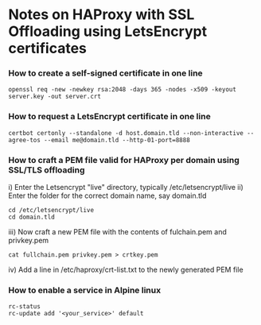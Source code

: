 # Notes on HAProxy with SSL Offloading using LetsEncrypt certificates

### How to create a self-signed certificate in one line
```
openssl req -new -newkey rsa:2048 -days 365 -nodes -x509 -keyout server.key -out server.crt
```


### How to request a LetsEncrypt certificate in one line
```
certbot certonly --standalone -d host.domain.tld --non-interactive --agree-tos --email me@domain.tld --http-01-port=8888
```

### How to craft a PEM file valid for HAProxy per domain using SSL/TLS offloading
i) Enter the Letsencrypt "live" directory, typically /etc/letsencrypt/live
ii) Enter the folder for the correct domain name, say domain.tld
```
cd /etc/letsencrypt/live
cd domain.tld
```
iii) Now craft a new PEM file with the contents of fulchain.pem and privkey.pem
```
cat fullchain.pem privkey.pem > crtkey.pem
```
iv) Add a line in /etc/haproxy/crt-list.txt to the newly generated PEM file

### How to enable a service in Alpine linux
```
rc-status
rc-update add '<your_service>' default
```

